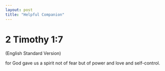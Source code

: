 ```yaml
---
layout: post
title: "Helpful Companion"
---
```


# 2 Timothy 1:7
(English Standard Version)

for God gave us a spirit not of fear but of power and love and self-control.